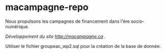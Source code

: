 # macampagne-repo

Nous propulsons les campagnes de financement dans l'ère socio-numérique.

*Développement du site http://macampagne.ca .*

Utiliser le fichier groupeac_wp2.sql pour la création de la base de donnée.